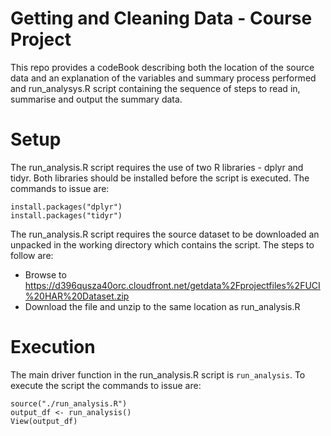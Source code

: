 # Getting and Cleaning Data - Course Project
This repo provides a codeBook describing both the location of the source data and an explanation of the variables and summary process performed and run_analysys.R script containing the sequence of steps to read in, summarise and output the summary data.

# Setup
The run_analysis.R script requires the use of two R libraries - dplyr and tidyr.  Both libraries should be installed before the script is executed.  The commands to issue are:
```
install.packages("dplyr")
install.packages("tidyr")
```

The run_analysis.R script requires the source dataset to be downloaded an unpacked in the working directory which contains the script.  The steps to follow are:
* Browse to https://d396qusza40orc.cloudfront.net/getdata%2Fprojectfiles%2FUCI%20HAR%20Dataset.zip
* Download the file and unzip to the same location as run_analysis.R

# Execution
The main driver function in the run_analysis.R script is `run_analysis`.  To execute the script the commands to issue are:
```
source("./run_analysis.R")
output_df <- run_analysis()
View(output_df)
```

